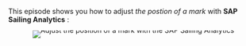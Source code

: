 This episode shows you how to adjust *the postion of a mark* with **SAP Sailing Analytics** :

<div style="text-align: center; line-height: 0;">
  <a href="https://vimeo.com/488483711" target="_blank">
    <img src="https://i.vimeocdn.com/video/1010892770-68eafb9d9777a29688f3fa3dd35f2c82574a8072d69f1ae144ef4a56d7835562-d?f=webp&region=us" alt="Adjust the position of a mark with the SAP Sailing Analytics" style="display: inline-block;">
  </a>
  <div style="line-height: normal; margin-top: -18em; margin-bottom: 16em">
    <a href="https://vimeo.com/488483711" target="_blank" style="
      display: inline-block;
      vertical-align: middle;
      background-color: #007BFF;
      color: white;
      padding: 10px 20px;
      border-radius: 4px;
      text-decoration: none;
      font-weight: bold;
    ">Watch the Video</a>
  </div>